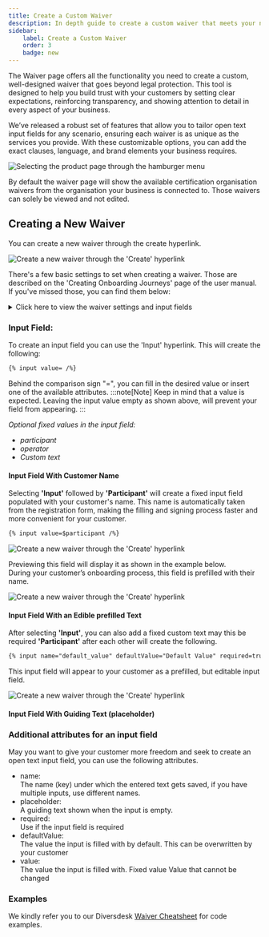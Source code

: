 ```yaml
---
title: Create a Custom Waiver 
description: In depth guide to create a custom waiver that meets your needs.
sidebar:
    label: Create a Custom Waiver
    order: 3
    badge: new
---
```


The Waiver page offers all the functionality you need to create a custom, well-designed waiver that goes beyond legal protection. This tool is designed to help you build trust with your customers by setting clear expectations, reinforcing transparency, and showing attention to detail in every aspect of your business.

We’ve released a robust set of features that allow you to tailor open text input fields for any scenario, ensuring each waiver is as unique as the services you provide. With these customizable options, you can add the exact clauses, language, and brand elements your business requires. 

<div class="w-full md:w-3/5 mx-auto">
  <img 
    src="/images/select_waivers_page.png" 
    alt="Selecting the product page through the hamburger menu"
  />
</div>

By default the waiver page will show the available certification organisation waivers from the organisation your business is connected to. Those waivers can solely be viewed and not edited. 

## Creating a New Waiver
You can create a new waiver through the create hyperlink. 

<div class="w-full md:w-3/5 mx-auto">
  <img 
    src="/images/create_a_new_waiver.png" 
    alt="Create a new waiver through the 'Create' hyperlink"
  />
</div>

There's a few basic settings to set when creating a waiver. Those are described on the 'Creating Onboarding Journeys' page of the user manual. If you've missed those, you can find them below:

<details>
  <summary>Click here to view the waiver settings and input fields</summary>

  **Identifier**  
  Umbrella name for this waiver. This is used for you to recognize the waiver, regardless the different names per language 'Display name' used.

  **Valid term**  
  The period a signed waiver remains valid or is open for signing to your customer. 
  :::note[Note]
  Leaving this field open only keeps this waiver valid for the current registration.
  :::

  **Signature required checkbox**  
  Determines if this waiver is shown as a separate signed waiver, or embedded into your registration form as a tick box.

  **Language**  
  The language used for the waiver you're creating.

  **Display name**  
  The dedicated name for the language you're entering. This is the name that your customers will see.

  **Text input field**  
  The actual waiver text can be entered here. Through the available cheatsheet, you can see what 'markdown' text formatting options can be made.
</details>

### Input Field:
To create an input field you can use the 'Input' hyperlink. This will create the following: 
```html
{% input value= /%} 
```
Behind the comparison sign "=", you can fill in the desired value or insert one of the available attributes.
:::note[Note]
Keep in mind that a value is expected. Leaving the input value empty as shown above, will prevent your field from appearing.
:::

*Optional fixed values in the input field:*
- *participant*
- *operator*
- *Custom text*

#### Input Field With Customer Name

Selecting **'Input'** followed by **'Participant'** will create a fixed input field populated with your customer's name. This name is automatically taken from the registration form, making the filling and signing process faster and more convenient for your customer.

```html
{% input value=$participant /%} 
```
<div class="w-full md:w-9/12" style="margin-left: 0;">
  <img 
    src="/images/input-field-with-participant-name.png" 
    alt="Create a new waiver through the 'Create' hyperlink"
  />
</div>

Previewing this field will display it as shown in the example below. </br>
During your customer’s onboarding process, this field is prefilled with their name.

<div class="w-full md:w-4/6" style="margin-left: 0;">
  <img 
    src="/images/input-field-with-participant-name-2.png" 
    alt="Create a new waiver through the 'Create' hyperlink"
  />
</div>

#### Input Field With an Edible prefilled Text

After selecting **'Input'**, you can also add a fixed custom text may this be required **'Participant'** after each other will create the following.
```html
{% input name="default_value" defaultValue="Default Value" required=true/%}
```
This input field will appear to your customer as a prefilled, but editable input field.
<div class="w-full md:w-3/5" style="margin-left: 0;">
  <img 
    src="/images/input-field-with-default-value.png" 
    alt="Create a new waiver through the 'Create' hyperlink"
  />
</div>

#### Input Field With Guiding Text (placeholder)

### Additional attributes for an input field
May you want to give your customer more freedom and seek to create an open text input field, you can use the following attributes.

<ul>
<li>name: </br>
The name (key) under which the entered text gets saved, if you have multiple inputs, use different names. </li>
<li>placeholder: </br>
A guiding text shown when the input is empty. </li>
<li>required: </br>
Use if the input field is required</li>
<li>defaultValue: </br>
The value the input is filled with by default. This can be overwritten by your customer</li>
<li>value: </br>
The value the input is filled with. Fixed value Value that cannot be changed</li>
</ul>

### Examples
We kindly refer you to our Diversdesk [Waiver Cheatsheet](/articles/waiver_cheatsheet) for code examples.